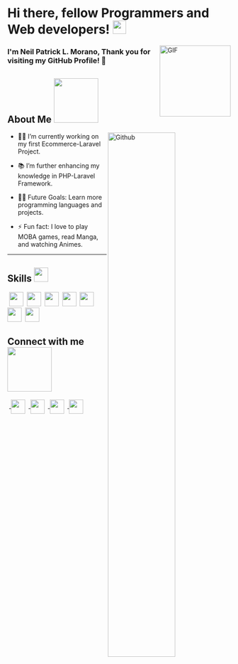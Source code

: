 # Hi there, fellow Programmers and Web developers! <img src = "https://raw.githubusercontent.com/MartinHeinz/MartinHeinz/master/wave.gif" width = 30px>


<img align="right" alt="GIF" height="160px" src="https://media.giphy.com/media/du3J3cXyzhj75IOgvA/giphy.gif" />

<h3> I'm Neil Patrick L. Morano, Thank you for visiting my GitHub Profile! 🥰 </h3>
<h2> About Me <img src = "https://media0.giphy.com/media/KDDpcKigbfFpnejZs6/giphy.gif?cid=ecf05e47oy6f4zjs8g1qoiystc56cu7r9tb8a1fe76e05oty&rid=giphy.gif" width = 100px></h2>

<img width="55%" align="right" alt="Github" src="https://raw.githubusercontent.com/onimur/.github/master/.resources/git-header.svg" />

- 👨‍💻 I’m currently working on my first Ecommerce-Laravel Project.

- 📚 I’m further enhancing my knowledge in PHP-Laravel Framework.

- 💪🏼 Future Goals: Learn more programming languages and projects.

- ⚡ Fun fact: I love to play MOBA games, read Manga, and watching Animes. 

---

 


<h2> Skills <img src = "https://media2.giphy.com/media/QssGEmpkyEOhBCb7e1/giphy.gif?cid=ecf05e47a0n3gi1bfqntqmob8g9aid1oyj2wr3ds3mg700bl&rid=giphy.gif" width = 32px> </h2>
<span>&nbsp;<img width ='32px' src ='https://raw.githubusercontent.com/rahulbanerjee26/githubAboutMeGenerator/main/icons/laravel.svg'> </a></span>
<span>&nbsp;<img width ='32px' src ='https://raw.githubusercontent.com/rahulbanerjee26/githubAboutMeGenerator/main/icons/reactjs.svg'> </a></span>
<span>&nbsp;<img width ='32px' src ='https://raw.githubusercontent.com/rahulbanerjee26/githubAboutMeGenerator/main/icons/javascript.svg'> </a></span>
<span>&nbsp;<img width ='32px' src ='https://raw.githubusercontent.com/rahulbanerjee26/githubAboutMeGenerator/main/icons/php.svg'> </a></span>
<span>&nbsp;<img width ='32px' src ='https://raw.githubusercontent.com/rahulbanerjee26/githubAboutMeGenerator/main/icons/phpmyadmin.svg'> </a></span>
<span>&nbsp;<img width ='32px' src ='https://raw.githubusercontent.com/rahulbanerjee26/githubAboutMeGenerator/main/icons/css.svg'> </a></span>
<span>&nbsp;<img width ='32px' src ='https://raw.githubusercontent.com/rahulbanerjee26/githubAboutMeGenerator/main/icons/html.svg'> </a></span>


<h2> Connect with me <img src='https://raw.githubusercontent.com/ShahriarShafin/ShahriarShafin/main/Assets/handshake.gif' width="100px"> </h2>
&nbsp;<a href = 'https://www.linkedin.com/in/neilnyx'> <img width = '32px' align= 'center' src="https://raw.githubusercontent.com/rahulbanerjee26/githubAboutMeGenerator/main/icons/linked-in-alt.svg"/></a> 
&nbsp;<a href = 'https://www.https://www.facebook.com/Nexan11'> <img width = '32px' align= 'center' src="https://raw.githubusercontent.com/rahulbanerjee26/githubAboutMeGenerator/main/icons/facebook.svg"/></a> 
&nbsp;<a href = 'https://https://www.instagram.com/neilnyx/'> <img width = '32px' align= 'center' src="https://raw.githubusercontent.com/rahulbanerjee26/githubAboutMeGenerator/main/icons/instagram.svg"/></a> 
&nbsp;<a href = 'https://www.github.com/NeilNyx'> <img width = '32px' align= 'center' src="https://raw.githubusercontent.com/rahulbanerjee26/githubAboutMeGenerator/main/icons/github.svg"/></a>
  
<br>
